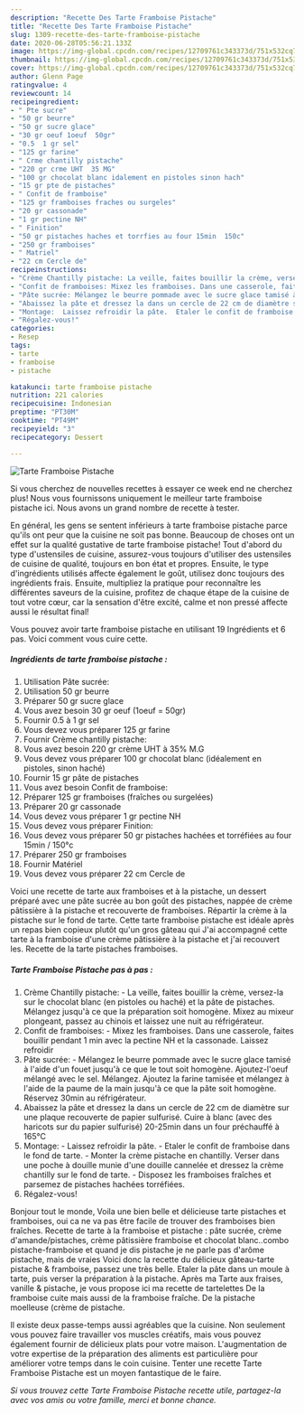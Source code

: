 ```yaml
---
description: "Recette Des Tarte Framboise Pistache"
title: "Recette Des Tarte Framboise Pistache"
slug: 1309-recette-des-tarte-framboise-pistache
date: 2020-06-28T05:56:21.133Z
image: https://img-global.cpcdn.com/recipes/12709761c343373d/751x532cq70/tarte-framboise-pistache-photo-principale-de-la-recette.jpg
thumbnail: https://img-global.cpcdn.com/recipes/12709761c343373d/751x532cq70/tarte-framboise-pistache-photo-principale-de-la-recette.jpg
cover: https://img-global.cpcdn.com/recipes/12709761c343373d/751x532cq70/tarte-framboise-pistache-photo-principale-de-la-recette.jpg
author: Glenn Page
ratingvalue: 4
reviewcount: 14
recipeingredient:
- " Pte sucre"
- "50 gr beurre"
- "50 gr sucre glace"
- "30 gr oeuf 1oeuf  50gr"
- "0.5  1 gr sel"
- "125 gr farine"
- " Crme chantilly pistache"
- "220 gr crme UHT  35 MG"
- "100 gr chocolat blanc idalement en pistoles sinon hach"
- "15 gr pte de pistaches"
- " Confit de framboise"
- "125 gr framboises fraches ou surgeles"
- "20 gr cassonade"
- "1 gr pectine NH"
- " Finition"
- "50 gr pistaches haches et torrfies au four 15min  150c"
- "250 gr framboises"
- " Matriel"
- "22 cm Cercle de"
recipeinstructions:
- "Crème Chantilly pistache: La veille, faites bouillir la crème, versez-la sur le chocolat blanc (en pistoles ou haché) et la pâte de pistaches. Mélangez jusqu&#39;à ce que la préparation soit homogène. Mixez au mixeur plongeant, passez au chinois et laissez une nuit au réfrigérateur."
- "Confit de framboises: Mixez les framboises. Dans une casserole, faites bouillir pendant 1 min avec la pectine NH et la cassonade. Laissez refroidir"
- "Pâte sucrée: Mélangez le beurre pommade avec le sucre glace tamisé à l&#39;aide d&#39;un fouet jusqu&#39;à ce que le tout soit homogène. Ajoutez-l&#39;oeuf mélangé avec le sel. Mélangez. Ajoutez la farine tamisée et mélangez à l&#39;aide de la paume de la main jusqu&#39;à ce que la pâte soit homogène. Réservez 30min au réfrigérateur."
- "Abaissez la pâte et dressez la dans un cercle de 22 cm de diamètre sur une plaque recouverte de papier sulfurisé. Cuire à blanc (avec des haricots sur du papier sulfurisé) 20-25min dans un four préchauffé à 165°C"
- "Montage:  Laissez refroidir la pâte.  Etaler le confit de framboise dans le fond de tarte. Monter la crème pistache en chantilly. Verser dans une poche à douille munie d&#39;une douille cannelée et dressez la crème chantilly sur le fond de tarte. Disposez les framboises fraîches et parsemez de pistaches hachées torréfiées."
- "Régalez-vous!"
categories:
- Resep
tags:
- tarte
- framboise
- pistache

katakunci: tarte framboise pistache 
nutrition: 221 calories
recipecuisine: Indonesian
preptime: "PT30M"
cooktime: "PT49M"
recipeyield: "3"
recipecategory: Dessert

---
```



![Tarte Framboise Pistache](https://img-global.cpcdn.com/recipes/12709761c343373d/751x532cq70/tarte-framboise-pistache-photo-principale-de-la-recette.jpg)

Si vous cherchez de nouvelles recettes à essayer ce week end ne cherchez plus! Nous vous fournissons uniquement le meilleur tarte framboise pistache ici. Nous avons un grand nombre de recette à tester.

En général, les gens se sentent inférieurs à tarte framboise pistache parce qu'ils ont peur que la cuisine ne soit pas bonne. Beaucoup de choses ont un effet sur la qualité gustative de tarte framboise pistache! Tout d'abord du type d'ustensiles de cuisine, assurez-vous toujours d'utiliser des ustensiles de cuisine de qualité, toujours en bon état et propres. Ensuite, le type d'ingrédients utilisés affecte également le goût, utilisez donc toujours des ingrédients frais. Ensuite, multipliez la pratique pour reconnaître les différentes saveurs de la cuisine, profitez de chaque étape de la cuisine de tout votre cœur, car la sensation d'être excité, calme et non pressé affecte aussi le résultat final!

<!--inarticleads1-->

Vous pouvez avoir tarte framboise pistache en utilisant 19 Ingrédients et 6 pas. Voici comment vous cuire cette.

##### Ingrédients de tarte framboise pistache :

1. Utilisation  Pâte sucrée:
1. Utilisation 50 gr beurre
1. Préparer 50 gr sucre glace
1. Vous avez besoin 30 gr oeuf (1oeuf = 50gr)
1. Fournir 0.5 à 1 gr sel
1. Vous devez vous préparer 125 gr farine
1. Fournir  Crème chantilly pistache:
1. Vous avez besoin 220 gr crème UHT à 35% M.G
1. Vous devez vous préparer 100 gr chocolat blanc (idéalement en pistoles, sinon haché)
1. Fournir 15 gr pâte de pistaches
1. Vous avez besoin  Confit de framboise:
1. Préparer 125 gr framboises (fraîches ou surgelées)
1. Préparer 20 gr cassonade
1. Vous devez vous préparer 1 gr pectine NH
1. Vous devez vous préparer  Finition:
1. Vous devez vous préparer 50 gr pistaches hachées et torréfiées au four 15min / 150°c
1. Préparer 250 gr framboises
1. Fournir  Matériel
1. Vous devez vous préparer 22 cm Cercle de


Voici une recette de tarte aux framboises et à la pistache, un dessert préparé avec une pâte sucrée au bon goût des pistaches, nappée de crème pâtissière à la pistache et recouverte de framboises. Répartir la crème à la pistache sur le fond de tarte. Cette tarte framboise pistache est idéale après un repas bien copieux plutôt qu&#39;un gros gâteau qui J&#39;ai accompagné cette tarte à la framboise d&#39;une crème pâtissière à la pistache et j&#39;ai recouvert les. Recette de la tarte pistaches framboises. 

<!--inarticleads2-->

##### Tarte Framboise Pistache pas à pas :

1. Crème Chantilly pistache: - La veille, faites bouillir la crème, versez-la sur le chocolat blanc (en pistoles ou haché) et la pâte de pistaches. Mélangez jusqu&#39;à ce que la préparation soit homogène. Mixez au mixeur plongeant, passez au chinois et laissez une nuit au réfrigérateur.
1. Confit de framboises: - Mixez les framboises. Dans une casserole, faites bouillir pendant 1 min avec la pectine NH et la cassonade. Laissez refroidir
1. Pâte sucrée: - Mélangez le beurre pommade avec le sucre glace tamisé à l&#39;aide d&#39;un fouet jusqu&#39;à ce que le tout soit homogène. Ajoutez-l&#39;oeuf mélangé avec le sel. Mélangez. Ajoutez la farine tamisée et mélangez à l&#39;aide de la paume de la main jusqu&#39;à ce que la pâte soit homogène. Réservez 30min au réfrigérateur.
1. Abaissez la pâte et dressez la dans un cercle de 22 cm de diamètre sur une plaque recouverte de papier sulfurisé. Cuire à blanc (avec des haricots sur du papier sulfurisé) 20-25min dans un four préchauffé à 165°C
1. Montage:  - Laissez refroidir la pâte.  - Etaler le confit de framboise dans le fond de tarte. - Monter la crème pistache en chantilly. Verser dans une poche à douille munie d&#39;une douille cannelée et dressez la crème chantilly sur le fond de tarte. - Disposez les framboises fraîches et parsemez de pistaches hachées torréfiées.
1. Régalez-vous!


Bonjour tout le monde, Voila une bien belle et délicieuse tarte pistaches et framboises, oui ca ne va pas être facile de trouver des framboises bien fraîches. Recette de tarte à la framboise et pistache : pâte sucrée, crème d&#39;amande/pistaches, crème pâtissière framboise et chocolat blanc..combo pistache-framboise et quand je dis pistache je ne parle pas d&#39;arôme pistache, mais de vraies Voici donc la recette du délicieux gâteau-tarte pistache &amp; framboise, passez une très belle. Etaler la pâte dans un moule à tarte, puis verser la préparation à la pistache. Après ma Tarte aux fraises, vanille &amp; pistache, je vous propose ici ma recette de tartelettes De la framboise cuite mais aussi de la framboise fraîche. De la pistache moelleuse (crème de pistache. 

<!--inarticleads1-->

<p>
Il existe deux passe-temps aussi agréables que la cuisine. Non seulement vous pouvez faire travailler vos muscles créatifs, mais vous pouvez également fournir de délicieux plats pour votre maison. L'augmentation de votre expertise de la préparation des aliments est particulière pour améliorer votre temps dans le coin cuisine. Tenter une recette Tarte Framboise Pistache est un moyen fantastique de le faire.
</p>

<p>
<i>Si vous trouvez cette Tarte Framboise Pistache recette utile, partagez-la avec vos amis ou votre famille, merci et bonne chance.</i>
</p>
